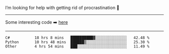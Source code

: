 I’m looking for help with getting rid of procrastination 🤔

-----

Some interesting code :arrow_right: [here](https://github.com/zhen8838/playground)

-----

<!--START_SECTION:waka-->

```text
C#           18 hrs 8 mins   ██████████▓░░░░░░░░░░░░░░   42.48 %
Python       10 hrs 48 mins  ██████▒░░░░░░░░░░░░░░░░░░   25.30 %
Other        4 hrs 54 mins   ███░░░░░░░░░░░░░░░░░░░░░░   11.49 %
```

<!--END_SECTION:waka-->

<!--
**zhen8838/zhen8838** is a ✨ _special_ ✨ repository because its `README.md` (this file) appears on your GitHub profile.

Here are some ideas to get you started:

- 🔭 I’m currently working on ...
- 🌱 I’m currently learning ...
- 👯 I’m looking to collaborate on ...
 ...
- 💬 Ask me about ...
- 📫 How to reach me: ...
- 😄 Pronouns: ...
- ⚡ Fun fact: ...
-->
